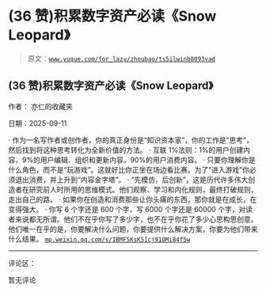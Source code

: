 # (36 赞)积累数字资产必读《Snow Leopard》

> 原文：[`www.yuque.com/for_lazy/zhoubao/ts5ilwinb8093vad`](https://www.yuque.com/for_lazy/zhoubao/ts5ilwinb8093vad)

## (36 赞)积累数字资产必读《Snow Leopard》

作者： 亦仁的收藏夹

日期：2025-09-11

· 作为一名写作者或创作者，你的真正身份是“知识资本家”，你的工作是“思考”，然后找到将这种思考转化为全新价值的方法。 ·
互联 1%法则：1%的用户创建内容，9%的用户编辑、组织和更新内容，90%的用户消费内容。 ·
只要你理解你是什么角色，而不是“玩游戏”。这就好比你正坐在场边看比赛。为了“进入游戏”你必须退出消费，并上升到“内容金字塔”。 ·
“先模仿，后创新”，这是历代许多伟大创造者在研究前人时所用的思维模式。他们观察、学习和内化规则，最终打破规则，走出自己的路。 ·
如果你在创造和消费那些让你头痛的东西，那你就是在成长，在变得强大。 ·
你写 6 个字还是 600 个字，写 6000 个字还是 60000 个字，对读者来说都无所谓。他们不在乎你写了多少字，也不在乎你花了多少心思构思创意。他们唯一在乎的是，你要解决什么问题，你要提供什么解决方案，你要为他们带来什么结果。 [`mp.weixin.qq.com/s/IBMF5KsK51cj91OMi84f5w`](https://mp.weixin.qq.com/s/IBMF5KsK51cj91OMi84f5w)

* * *

评论区：

暂无评论
